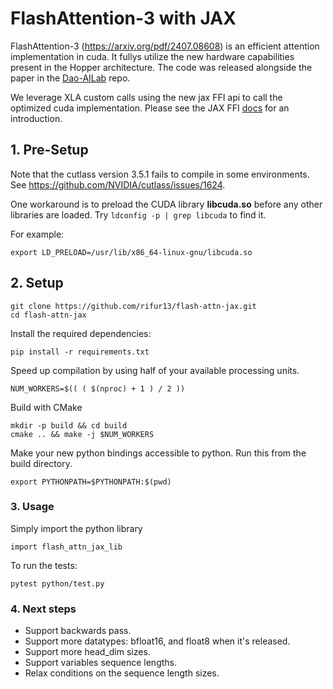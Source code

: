 # FlashAttention-3 with JAX

FlashAttention-3 (https://arxiv.org/pdf/2407.08608) is an efficient attention implementation in cuda. It fullys utilize the new hardware capabilities present in the Hopper architecture. The code was released alongside the paper in the [Dao-AILab](https://github.com/Dao-AILab/flash-attention/tree/main/hopper) repo.

We leverage XLA custom calls using the new jax FFI api to call the optimized cuda implementation. Please see the JAX FFI [docs](https://jax.readthedocs.io/en/latest/ffi.html) for an introduction.

## 1. Pre-Setup

Note that the cutlass version 3.5.1 fails to compile in some environments. See https://github.com/NVIDIA/cutlass/issues/1624.

One workaround is to preload the CUDA library **libcuda.so** before any other libraries are loaded. Try ```ldconfig -p | grep libcuda``` to find it.

For example:
```
export LD_PRELOAD=/usr/lib/x86_64-linux-gnu/libcuda.so
```

## 2. Setup

```
git clone https://github.com/rifur13/flash-attn-jax.git
cd flash-attn-jax
```

Install the required dependencies:
```
pip install -r requirements.txt
```

Speed up compilation by using half of your available processing units.
```
NUM_WORKERS=$(( ( $(nproc) + 1 ) / 2 ))
```

Build with CMake
```
mkdir -p build && cd build
cmake .. && make -j $NUM_WORKERS
```

Make your new python bindings accessible to python. Run this from the build directory.
```
export PYTHONPATH=$PYTHONPATH:$(pwd)
```


### 3. Usage
Simply import the python library
```
import flash_attn_jax_lib
```

To run the tests:

```
pytest python/test.py
```


### 4. Next steps
- Support backwards pass.
- Support more datatypes: bfloat16, and float8 when it's released.
- Support more head_dim sizes.
- Support variables sequence lengths.
- Relax conditions on the sequence length sizes.


